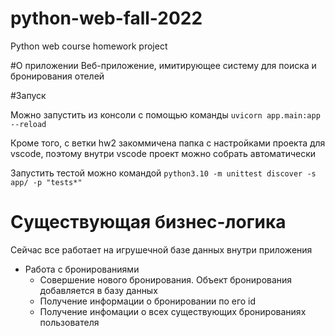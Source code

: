 # python-web-fall-2022
Python web course homework project

#О приложении
Веб-приложение, имитирующее систему для поиска и бронирования отелей 

#Запуск

Можно запустить из консоли с помощью команды `uvicorn app.main:app --reload`

Кроме того, с ветки hw2 закоммичена папка с настройками проекта для vscode, поэтому внутри vscode проект можно собрать автоматически

Запустить тестой можно командой `python3.10 -m unittest discover -s app/ -p "tests*"`

# Существующая бизнес-логика

Сейчас все работает на игрушечной базе данных внутри приложения

- Работа с бронированиями
    - Совершение нового бронирования. Объект бронирования добавляется в базу данных
    - Получение информации о бронировании по его id
    - Получение инфомации о всех существующих бронированиях пользователя